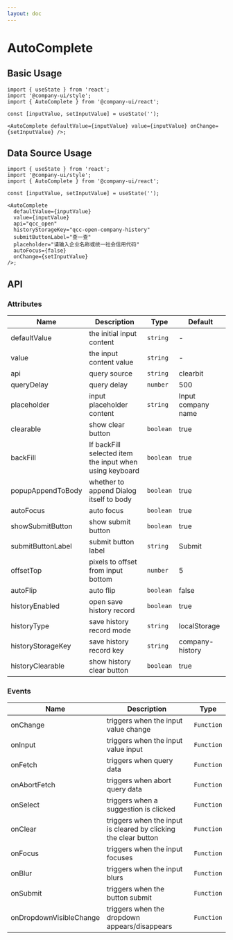 ```yaml
---
layout: doc
---
```


# AutoComplete

<script setup lang="ts">
</script>

## Basic Usage

```tsx
import { useState } from 'react';
import '@company-ui/style';
import { AutoComplete } from '@company-ui/react';

const [inputValue, setInputValue] = useState('');

<AutoComplete defaultValue={inputValue} value={inputValue} onChange={setInputValue} />;
```

## Data Source Usage

```tsx
import { useState } from 'react';
import '@company-ui/style';
import { AutoComplete } from '@company-ui/react';

const [inputValue, setInputValue] = useState('');

<AutoComplete
  defaultValue={inputValue}
  value={inputValue}
  api="qcc_open"
  historyStorageKey="qcc-open-company-history"
  submitButtonLabel="查一查"
  placeholder="请输入企业名称或统一社会信用代码"
  autoFocus={false}
  onChange={setInputValue}
/>;
```

## API

### Attributes

| Name | Description | Type | Default |
| --- | --- | --- | --- |
| defaultValue | the initial input content | `string` | - |
| value | the input content value | `string` | - |
| api | query source | `string` | clearbit |
| queryDelay | query delay | `number` | 500 |
| placeholder | input placeholder content | `string` | Input company name |
| clearable | show clear button | `boolean` | true |
| backFill | If backFill selected item the input when using keyboard | `boolean` | true |
| popupAppendToBody | whether to append Dialog itself to body | `boolean` | true |
| autoFocus | auto focus | `boolean` | true |
| showSubmitButton | show submit button | `boolean` | true |
| submitButtonLabel | submit button label | `string` | Submit |
| offsetTop | pixels to offset from input bottom | `number` | 5 |
| autoFlip | auto flip | `boolean` | false |
| historyEnabled | open save history record | `boolean` | true |
| historyType | save history record mode | `string` | localStorage |
| historyStorageKey | save history record key | `string` | company-history |
| historyClearable | show history clear button | `boolean` | true |

### Events

| Name | Description | Type |
| --- | --- | --- |
| onChange | triggers when the input value change | `Function` |
| onInput | triggers when the input value input | `Function` |
| onFetch | triggers when query data | `Function` |
| onAbortFetch | triggers when abort query data | `Function` |
| onSelect | triggers when a suggestion is clicked | `Function` |
| onClear | triggers when the input is cleared by clicking the clear button | `Function` |
| onFocus | triggers when the input focuses | `Function` |
| onBlur | triggers when the input blurs | `Function` |
| onSubmit | triggers when the button submit | `Function` |
| onDropdownVisibleChange | triggers when the dropdown appears/disappears | `Function` |
